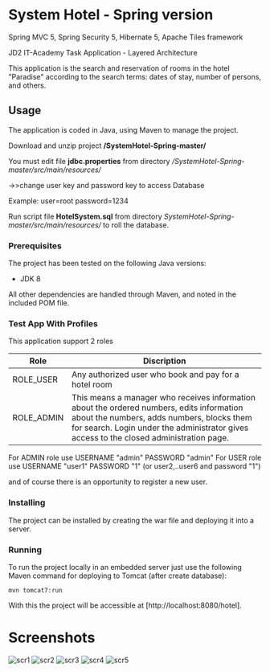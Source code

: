 # System Hotel - Spring version
 Spring MVC 5, Spring Security 5, Hibernate 5,  Apache Tiles framework
 
JD2 IT-Academy Task Application - Layered Architecture

This application is the search and reservation of rooms in the hotel "Paradise" according
 to the search terms: dates of stay, number of persons, and others.
 
## Usage


The application is coded in Java, using Maven to manage the project.

Download and unzip project   **/SystemHotel-Spring-master/**

You must edit file **jdbc.properties** from directory _/SystemHotel-Spring-master/src/main/resources/_
          
   ->>change user key and password key to access Database
  
 Example:
 user=root
 password=1234
 
 Run script file **HotelSystem.sql** from directory _SystemHotel-Spring-master/src/main/resources/_
to roll the database.

 
 ### Prerequisites
 
 The project has been tested on the following Java versions:
 * JDK 8
 
 All other dependencies are handled through Maven, and noted in the included POM file.
 
 ### Test App With Profiles
 
  This application support 2 roles
 
 | Role     | Discription                                       |
 |----------|-----------------------                            |
 | ROLE_USER| Any authorized user who book and pay for a hotel room |
 | ROLE_ADMIN |This means a manager who receives information about the ordered numbers, edits information about the numbers, adds numbers, blocks them for search. Login under the administrator gives access to the closed administration page.      |
 
For ADMIN role use USERNAME "admin" PASSWORD "admin"
For USER role use USERNAME "user1" PASSWORD "1" (or user2,..user6 and password "1")

and of course there is an opportunity to register a new user.

 ### Installing
 
 The project can be installed by creating the war file and deploying it into a server.
 
 ### Running
 
 To run the project locally in an embedded server just use the following Maven command for deploying to Tomcat (after create database):
 
 ```
 mvn tomcat7:run
 ```
 
 With this the project will be accessible at [http://localhost:8080/hotel].

 # Screenshots
 ![scr1](https://user-images.githubusercontent.com/42671888/46771532-a3661000-ccfc-11e8-9f9b-bab6c4e1fa36.JPG)
 ![scr2](https://user-images.githubusercontent.com/42671888/46771539-b082ff00-ccfc-11e8-8b24-1ec0bc62bb22.JPG)
![scr3](https://user-images.githubusercontent.com/42671888/46771550-bf69b180-ccfc-11e8-9e5d-8ea94fabb40f.JPG)
![scr4](https://user-images.githubusercontent.com/42671888/46771558-cb557380-ccfc-11e8-84ca-9722049dd828.JPG)
![scr5](https://user-images.githubusercontent.com/42671888/46771566-d6a89f00-ccfc-11e8-9d7e-0fb395df52af.JPG)